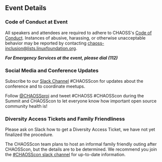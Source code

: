## Event Details

### Code of Conduct at Event
All speakers and attendees are required to adhere to CHAOSS's [Code of Conduct](https://chaoss.community/about/code-of-conduct/). Instances of abusive, harassing, or otherwise unacceptable behavior may be reported by contacting chaoss-inclusion@lists.linuxfoundation.org.  

***For Emergency Services at the event, please dial (112)***

### Social Media and Conference Updates

Subscribe to our [Slack Channel](https://join.slack.com/t/chaoss-workspace/shared_invite/zt-r65szij9-QajX59hkZUct82b0uACA6g) #CHAOSScon for updates about the conference and to coordinate meetups.  

Follow [@CHAOSSproj](https://twitter.com/CHAOSSproj) and tweet #CHAOSS #CHAOSScon during the Summit and CHAOSScon to let everyone know how important open source community health is!

### Diversity Access Tickets and Family Friendliness

Please ask on Slack how to get a Diversity Access Ticket, we have not yet finalized the procedure.

The CHAOSScon team plans to host an informal family friendly outing after CHAOSScon, but the details are to be determined. We recommend you join the [#CHAOSScon slack channel](https://chaoss-workspace.slack.com/archives/C02EMK6RAKT) for up-to-date information.
